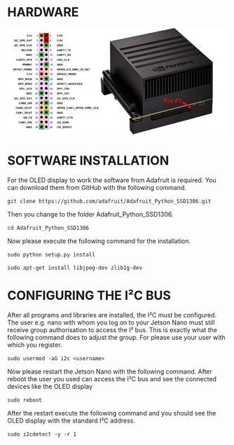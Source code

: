 # HARDWARE

![AGX Xavier](https://github.com/andreagavazzi/ag_reachy/blob/main/ag_led/include/gpio.png)

# SOFTWARE INSTALLATION
For the OLED display to work the software from Adafruit is required. You can download them from GitHub with the following command.

```
git clone https://github.com/adafruit/Adafruit_Python_SSD1306.git
```

Then you change to the folder Adafruit_Python_SSD1306.

```
cd Adafruit_Python_SSD1306
```

Now please execute the following command for the installation.

```
sudo python setup.py install
```

```
sudo apt-get install libjpeg-dev zlib1g-dev
```

# CONFIGURING THE I²C BUS
After all programs and libraries are installed, the I²C must be configured. The user e.g. nano with whom you log on to your Jetson Nano must still receive group authorisation to access the I² bus. This is exactly what the following command does to adjust the group. For <username> please use your user with which you register.

```
sudo usermod -aG i2c <username>
```

Now please restart the Jetson Nano with the following command. After reboot the user you used can access the I²C bus and see the connected devices like the OLED display

```
sudo reboot
```

After the restart execute the following command and you should see the OLED display with the standard I²C address.

```
sudo i2cdetect -y -r 1
```
